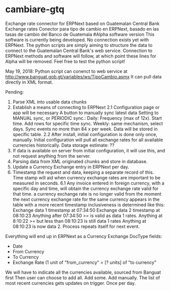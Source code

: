 # cambiare-gtq
Exchange rate connector for ERPNext based on Guatemalan Central Bank Exchange rates
Conector para tipo de cambio en ERPNext, basado en las tasas de cambio del Banco de Guatemala
#Alpha software version
This software is currently being developed. No connection exists yet with ERPNext.
The python scripts are simply aiming to structure the data to connect to the Guatemalan Central Bank's
web service.
Connection to ERPNext methods and software will follow, at which point these lines for Alpha
will be removed.
Feel free to test the python script!

May 19, 2018: Python script can conenct to web service at http://www.banguat.gob.gt/variables/ws/TipoCambio.asmx
It can pull data directly in XML format.

Pending:
1. Parse XML into usable data chunks
2. Establish a means of connecting to ERPNext
	2.1  Configuration page or app will be necessary
		A button to manually sync latest data
		Setting to MANUAL sync, or PERIODIC sync.: Daily:  Frequency (max of 12x). Start time.   Add rows for specific time sync.
		Weekly: same mechanism, select days. Sync events no more than 84 x per week.
		Data will be stored in specific table.
	2.2  After install, initial configuration is done only once, manually.  Initial configuration will pull all exchange rates for all available currencies
		historically.  Data storage estimate:  ??
3. If data is available on server from initial configuration, it will use this, and not request anything from the server.
4. Parsing data from XML originated chunks and store in database.
5. Update a Currency Exchange entry in ERPNext per day.
6. Timestamp the request and data, keeping a separate record of this. Time stamp will aid when currency exchange rates are important to be measured in seconds.
	6.1 Any invoice entered in foreign currency, with a specific day and time, will obtain the currency exchange rate valid for that time.
	a currency exchange rate is no longer valid from the moment the next currency exchange rate for the same currency appears in the table with a more recent timestamp
	inclusiveness is determined like this: Exchange data 1 timestamp at 07:34:50  Exchange data 2 timestamp at 08:10:23
	Anything after 07:34:50  >= is valid as data 1 rates.  Anything at 8:10:22 >=  but less than 08:10:23 is still data 1 rates
	Anything at 08:10:23 is now data 2.  Process repeats itself for next event.

Everything will end up in ERPNext as a Currency Exchange DocType
fields:
* Date
* From Currency
* To Currency
* Exchange Rate (1 unit of "from_currency" = [? units] of "to currency"

We will have to indicate all the currencies available, sourced from Banguat first
Then user can choose to add all.  Add some.  Add manually.
The list of most recent currencies gets updates on trigger.  Once per day.
